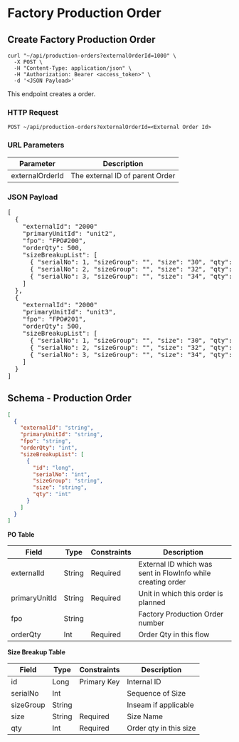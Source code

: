 # Factory Production Order

## Create Factory Production Order

```shell
curl "~/api/production-orders?externalOrderId=1000" \
  -X POST \
  -H "Content-Type: application/json" \
  -H "Authorization: Bearer <access_token>" \
  -d '<JSON Payload>'
```

This endpoint creates a order.

### HTTP Request

`POST ~/api/production-orders?externalOrderId=<External Order Id>`

### URL Parameters

| Parameter       | Description                     |
|-----------------|---------------------------------|
| externalOrderId | The external ID of parent Order |

### JSON Payload

<pre class="center-column">
[
  {
    "externalId": "2000"
    "primaryUnitId": "unit2",
    "fpo": "FPO#200",
    "orderQty": 500,
    "sizeBreakupList": [
      { "serialNo": 1, "sizeGroup": "", "size": "30", "qty": 150 },
      { "serialNo": 2, "sizeGroup": "", "size": "32", "qty": 200 },
      { "serialNo": 3, "sizeGroup": "", "size": "34", "qty": 150 }
    ]
  },
  {
    "externalId": "2000"
    "primaryUnitId": "unit3",
    "fpo": "FPO#201",
    "orderQty": 500,
    "sizeBreakupList": [
      { "serialNo": 1, "sizeGroup": "", "size": "30", "qty": 150 },
      { "serialNo": 2, "sizeGroup": "", "size": "32", "qty": 200 },
      { "serialNo": 3, "sizeGroup": "", "size": "34", "qty": 150 }
    ]
  }
]
</pre>

## Schema - Production Order

```json
[
  {
    "externalId": "string",
    "primaryUnitId": "string",
    "fpo": "string",
    "orderQty": "int",
    "sizeBreakupList": [
      {
        "id": "long",
        "serialNo": "int",
        "sizeGroup": "string",
        "size": "string",
        "qty": "int"
      }
    ]
  }
]
```

**PO Table**

| Field         | Type   | Constraints | Description                                                 |
|---------------|--------|-------------|-------------------------------------------------------------|
| externalId    | String | Required    | External ID which was sent in FlowInfo while creating order |
| primaryUnitId | String | Required    | Unit in which this order is planned                         |
| fpo           | String |             | Factory Production Order number                             |
| orderQty      | Int    | Required    | Order Qty in this flow                                      |

**Size Breakup Table**

| Field     | Type   | Constraints | Description            |
|-----------|--------|-------------|------------------------|
| id        | Long   | Primary Key | Internal ID            |
| serialNo  | Int    |             | Sequence of Size       |
| sizeGroup | String |             | Inseam if applicable   |
| size      | String | Required    | Size  Name             |
| qty       | Int    | Required    | Order qty in this size |







